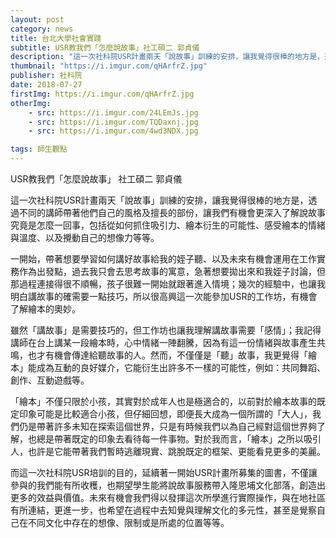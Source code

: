 ```yaml
---
layout: post
category: news
title: 台北大學社會實踐
subtitle: USR教我們「怎麼說故事」社工碩二 郭貞儀
description: "這一次社科院USR計畫兩天「說故事」訓練的安排，讓我覺得很棒的地方是，透過不同的講師帶著他們自己的風格及擅長的部份，讓我們有機會更深入了解說故事究竟是怎麼一回事..."
thumbnail: "https://i.imgur.com/qHArfrZ.jpg"
publisher: 社科院
date: 2018-07-27
firstImg: https://i.imgur.com/qHArfrZ.jpg
otherImg:
    - src: https://i.imgur.com/24LEmJs.jpg
    - src: https://i.imgur.com/TQDaxnj.jpg
    - src: https://i.imgur.com/4wd3NDX.jpg

tags: 師生觀點
---
```


USR教我們「怎麼說故事」
社工碩二 郭貞儀

這一次社科院USR計畫兩天「說故事」訓練的安排，讓我覺得很棒的地方是，透過不同的講師帶著他們自己的風格及擅長的部份，讓我們有機會更深入了解說故事究竟是怎麼一回事，包括從如何抓住吸引力、繪本衍生的可能性、感受繪本的情緒與溫度、以及攪動自己的想像力等等。

一開始，帶著想要學習如何講好故事給我的姪子聽、以及未來有機會運用在工作實務作為出發點，過去我只會去思考故事的寓意，急著想要拋出來和我姪子討論，但那過程連接得很不順暢，孩子很難一開始就跟著進入情境；幾次的經驗中，也讓我明白講故事的確需要一點技巧，所以很高興這一次能參加USR的工作坊，有機會了解繪本的奧妙。

雖然「講故事」是需要技巧的，但工作坊也讓我理解講故事需要「感情」；我記得講師在台上講某一段繪本時，心中情緒一陣翻騰，因為有這一份情緒與故事產生共鳴，也才有機會傳達給聽故事的人。然而，不僅僅是「聽」故事，我更覺得「繪本」能成為互動的良好媒介，它能衍生出許多不一樣的可能性，例如：共同舞蹈、創作、互動遊戲等。

「繪本」不僅只限於小孩，其實對於成年人也是極適合的，以前對於繪本故事的既定印象可能是比較適合小孩，但仔細回想，即便長大成為一個所謂的「大人」，我們仍是帶著許多未知在探索這個世界，只是有時候我們以為自己經對這個世界夠了解，也總是帶著既定的印象去看待每一件事物。對於我而言，「繪本」之所以吸引人，也許是它能帶著我們暫時逃離現實、跳脫既定的框架、更能看見更多的美麗。

而這一次社科院USR培訓的目的，延續著一開始USR計畫所募集的圖書，不僅讓參與的我們能有所收穫，也期望學生能將說故事服務帶入隆恩埔文化部落，創造出更多的效益與價值。未來有機會我們得以發揮這次所學進行實際操作，與在地社區有所連結，更進一步，也希望在過程中去知覺與理解文化的多元性，甚至是覺察自己在不同文化中存在的想像、限制或是所處的位置等等。